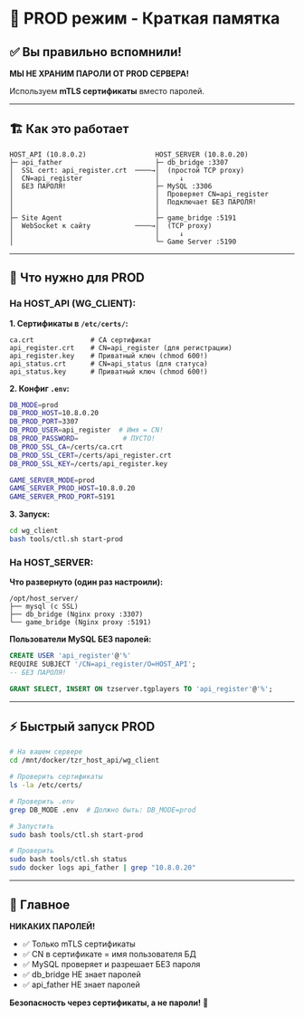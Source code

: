# 🚀 PROD режим - Краткая памятка

## ✅ Вы правильно вспомнили!

**МЫ НЕ ХРАНИМ ПАРОЛИ ОТ PROD СЕРВЕРА!**

Используем **mTLS сертификаты** вместо паролей.

---

## 🏗️ Как это работает

```
HOST_API (10.8.0.2)                 HOST_SERVER (10.8.0.20)
├─ api_father                       ├─ db_bridge :3307
│  SSL cert: api_register.crt  ────→│  (простой TCP proxy)
│  CN=api_register                  │     ↓
│  БЕЗ ПАРОЛЯ!                      ├─ MySQL :3306
│                                   │  Проверяет CN=api_register
│                                   │  Подключает БЕЗ ПАРОЛЯ!
│                                   │
├─ Site Agent                       ├─ game_bridge :5191
│  WebSocket к сайту           ────→│  (TCP proxy)
│                                   │     ↓
│                                   └─ Game Server :5190
```

---

## 🔑 Что нужно для PROD

### На HOST_API (WG_CLIENT):

**1. Сертификаты в `/etc/certs/`:**
```
ca.crt              # CA сертификат
api_register.crt    # CN=api_register (для регистрации)
api_register.key    # Приватный ключ (chmod 600!)
api_status.crt      # CN=api_status (для статуса)
api_status.key      # Приватный ключ (chmod 600!)
```

**2. Конфиг `.env`:**
```bash
DB_MODE=prod
DB_PROD_HOST=10.8.0.20
DB_PROD_PORT=3307
DB_PROD_USER=api_register  # Имя = CN!
DB_PROD_PASSWORD=           # ПУСТО!
DB_PROD_SSL_CA=/certs/ca.crt
DB_PROD_SSL_CERT=/certs/api_register.crt
DB_PROD_SSL_KEY=/certs/api_register.key

GAME_SERVER_MODE=prod
GAME_SERVER_PROD_HOST=10.8.0.20
GAME_SERVER_PROD_PORT=5191
```

**3. Запуск:**
```bash
cd wg_client
bash tools/ctl.sh start-prod
```

### На HOST_SERVER:

**Что развернуто (один раз настроили):**
```
/opt/host_server/
├── mysql (с SSL)
├── db_bridge (Nginx proxy :3307)
└── game_bridge (Nginx proxy :5191)
```

**Пользователи MySQL БЕЗ паролей:**
```sql
CREATE USER 'api_register'@'%'
REQUIRE SUBJECT '/CN=api_register/O=HOST_API';
-- БЕЗ ПАРОЛЯ!

GRANT SELECT, INSERT ON tzserver.tgplayers TO 'api_register'@'%';
```

---

## ⚡ Быстрый запуск PROD

```bash
# На вашем сервере
cd /mnt/docker/tzr_host_api/wg_client

# Проверить сертификаты
ls -la /etc/certs/

# Проверить .env
grep DB_MODE .env  # Должно быть: DB_MODE=prod

# Запустить
sudo bash tools/ctl.sh start-prod

# Проверить
sudo bash tools/ctl.sh status
sudo docker logs api_father | grep "10.8.0.20"
```

---

## 🎯 Главное

**НИКАКИХ ПАРОЛЕЙ!**
- ✅ Только mTLS сертификаты
- ✅ CN в сертификате = имя пользователя БД
- ✅ MySQL проверяет и разрешает БЕЗ пароля
- ✅ db_bridge НЕ знает паролей
- ✅ api_father НЕ знает паролей

**Безопасность через сертификаты, а не пароли!** 🔐

